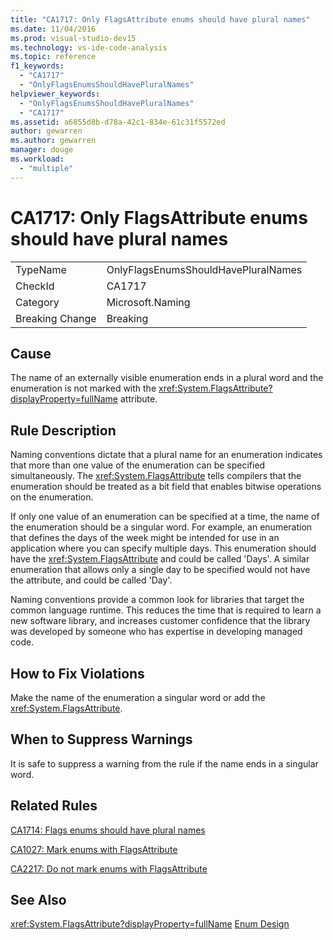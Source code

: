 ```yaml
---
title: "CA1717: Only FlagsAttribute enums should have plural names"
ms.date: 11/04/2016
ms.prod: visual-studio-dev15
ms.technology: vs-ide-code-analysis
ms.topic: reference
f1_keywords:
  - "CA1717"
  - "OnlyFlagsEnumsShouldHavePluralNames"
helpviewer_keywords:
  - "OnlyFlagsEnumsShouldHavePluralNames"
  - "CA1717"
ms.assetid: a6855d8b-d78a-42c1-834e-61c31f5572ed
author: gewarren
ms.author: gewarren
manager: douge
ms.workload:
  - "multiple"
---
```

# CA1717: Only FlagsAttribute enums should have plural names
|||
|-|-|
|TypeName|OnlyFlagsEnumsShouldHavePluralNames|
|CheckId|CA1717|
|Category|Microsoft.Naming|
|Breaking Change|Breaking|

## Cause
 The name of an externally visible enumeration ends in a plural word and the enumeration is not marked with the <xref:System.FlagsAttribute?displayProperty=fullName> attribute.

## Rule Description
 Naming conventions dictate that a plural name for an enumeration indicates that more than one value of the enumeration can be specified simultaneously. The <xref:System.FlagsAttribute> tells compilers that the enumeration should be treated as a bit field that enables bitwise operations on the enumeration.

 If only one value of an enumeration can be specified at a time, the name of the enumeration should be a singular word. For example, an enumeration that defines the days of the week might be intended for use in an application where you can specify multiple days. This enumeration should have the <xref:System.FlagsAttribute> and could be called 'Days'. A similar enumeration that allows only a single day to be specified would not have the attribute, and could be called 'Day'.

 Naming conventions provide a common look for libraries that target the common language runtime. This reduces the time that is required to learn a new software library, and increases customer confidence that the library was developed by someone who has expertise in developing managed code.

## How to Fix Violations
 Make the name of the enumeration a singular word or add the <xref:System.FlagsAttribute>.

## When to Suppress Warnings
 It is safe to suppress a warning from the rule if the name ends in a singular word.

## Related Rules
 [CA1714: Flags enums should have plural names](../code-quality/ca1714-flags-enums-should-have-plural-names.md)

 [CA1027: Mark enums with FlagsAttribute](../code-quality/ca1027-mark-enums-with-flagsattribute.md)

 [CA2217: Do not mark enums with FlagsAttribute](../code-quality/ca2217-do-not-mark-enums-with-flagsattribute.md)

## See Also
 <xref:System.FlagsAttribute?displayProperty=fullName>
 [Enum Design](/dotnet/standard/design-guidelines/enum)